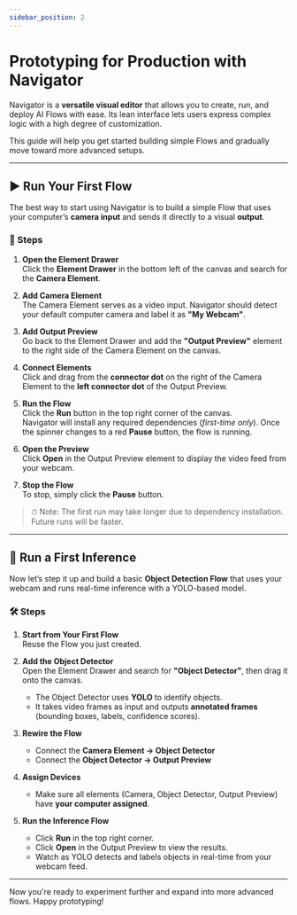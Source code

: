 ```yaml
---
sidebar_position: 2
---
```


# Prototyping for Production with Navigator

Navigator is a **versatile visual editor** that allows you to create, run, and deploy AI Flows with ease. Its lean interface lets users express complex logic with a high degree of customization.

This guide will help you get started building simple Flows and gradually move toward more advanced setups.

---

## ▶️ Run Your First Flow

The best way to start using Navigator is to build a simple Flow that uses your computer’s **camera input** and sends it directly to a visual **output**.

### 🔧 Steps

1. **Open the Element Drawer**  
   Click the **Element Drawer** in the bottom left of the canvas and search for the **Camera Element**.

2. **Add Camera Element**  
   The Camera Element serves as a video input. Navigator should detect your default computer camera and label it as **"My Webcam"**.

3. **Add Output Preview**  
   Go back to the Element Drawer and add the **"Output Preview"** element to the right side of the Camera Element on the canvas.

4. **Connect Elements**  
   Click and drag from the **connector dot** on the right of the Camera Element to the **left connector dot** of the Output Preview.

5. **Run the Flow**  
   Click the **Run** button in the top right corner of the canvas.  
   Navigator will install any required dependencies (*first-time only*). Once the spinner changes to a red **Pause** button, the flow is running.

6. **Open the Preview**  
   Click **Open** in the Output Preview element to display the video feed from your webcam.

7. **Stop the Flow**  
   To stop, simply click the **Pause** button.

> ⏱ Note: The first run may take longer due to dependency installation. Future runs will be faster.

---

## 🧠 Run a First Inference

Now let’s step it up and build a basic **Object Detection Flow** that uses your webcam and runs real-time inference with a YOLO-based model.

### 🛠 Steps

1. **Start from Your First Flow**  
   Reuse the Flow you just created.

2. **Add the Object Detector**  
   Open the Element Drawer and search for **"Object Detector"**, then drag it onto the canvas.

   - The Object Detector uses **YOLO** to identify objects.
   - It takes video frames as input and outputs **annotated frames** (bounding boxes, labels, confidence scores).

3. **Rewire the Flow**
   - Connect the **Camera Element → Object Detector**
   - Connect the **Object Detector → Output Preview**

4. **Assign Devices**
   - Make sure all elements (Camera, Object Detector, Output Preview) have **your computer assigned**.

5. **Run the Inference Flow**
   - Click **Run** in the top right corner.
   - Click **Open** in the Output Preview to view the results.
   - Watch as YOLO detects and labels objects in real-time from your webcam feed.

---

Now you're ready to experiment further and expand into more advanced flows. Happy prototyping!
